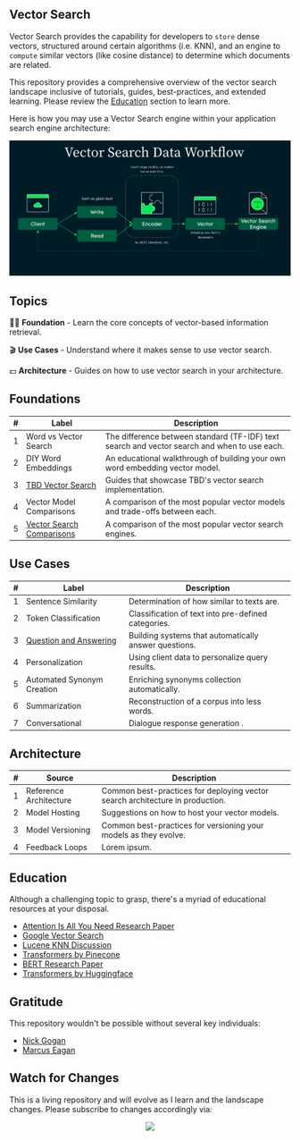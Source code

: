 ## Vector Search

Vector Search provides the capability for developers to `store` dense vectors, structured around certain algorithms (i.e. KNN), and an engine to `compute` similar vectors (like cosine distance) to determine which documents are related.

This repository provides a comprehensive overview of the vector search landscape inclusive of tutorials, guides, best-practices, and extended learning. Please review the [Education](https://github.com/esteininger/vector-search#education) section to learn more.

Here is how you may use a Vector Search engine within your application search engine architecture:

<center><img src="/assets/diagram.png"></center>

## Topics

🧑‍🏫 **Foundation** - Learn the core concepts of vector-based information retrieval.

🎬 **Use Cases** - Understand where it makes sense to use vector search.

💵 **Architecture** - Guides on how to use vector search in your architecture.

## Foundations

| #   | Label                                                               | Description                                                                                  |
| --- | ------------------------------------------------------------------- | -------------------------------------------------------------------------------------------- |
| 1   | Word vs Vector Search                                               | The difference between standard (TF-IDF) text search and vector search and when to use each. |
| 2   | DIY Word Embeddings                                                 | An educational walkthrough of building your own word embedding vector model.                 |
| 3   | [TBD Vector Search](/foundations/tbd-vector-search)                 | Guides that showcase TBD's vector search implementation.                                     |
| 4   | Vector Model Comparisons                                            | A comparison of the most popular vector models and trade-offs between each.                  |
| 5   | [Vector Search Comparisons](/foundations/vector-search-comparisons) | A comparison of the most popular vector search engines.                                      |

## Use Cases

| #   | Label                                                       | Description                                           |
| --- | ----------------------------------------------------------- | ----------------------------------------------------- |
| 1   | Sentence Similarity                                         | Determination of how similar to texts are.            |
| 2   | Token Classification                                        | Classification of text into pre-defined categories.   |
| 3   | [Question and Answering](/use-cases/question-and-answering) | Building systems that automatically answer questions. |
| 4   | Personalization                                             | Using client data to personalize query results.       |
| 5   | Automated Synonym Creation                                  | Enriching synonyms collection automatically.          |
| 6   | Summarization                                               | Reconstruction of a corpus into less words.           |
| 7   | Conversational                                              | Dialogue response generation .                        |

## Architecture

| #   | Source                 | Description                                                                   |
| --- | ---------------------- | ----------------------------------------------------------------------------- |
| 1   | Reference Architecture | Common best-practices for deploying vector search architecture in production. |
| 2   | Model Hosting          | Suggestions on how to host your vector models.                                |
| 3   | Model Versioning       | Common best-practices for versioning your models as they evolve.              |
| 4   | Feedback Loops         | Lorem ipsum.                                                                  |

## Education

Although a challenging topic to grasp, there's a myriad of educational resources at your disposal.

-   [Attention Is All You Need Research Paper](https://arxiv.org/pdf/1706.03762.pdf)
-   [Google Vector Search](https://cloud.google.com/blog/topics/developers-practitioners/find-anything-blazingly-fast-googles-vector-search-technology)
-   [Lucene KNN Discussion](https://issues.apache.org/jira/browse/LUCENE-9004)
-   [Transformers by Pinecone](https://www.pinecone.io/learn/transformers/)
-   [BERT Research Paper](https://arxiv.org/pdf/1810.04805.pdf)
-   [Transformers by Huggingface](https://aclanthology.org/2020.emnlp-demos.6.pdf)

## Gratitude

This repository wouldn't be possible without several key individuals:

-   [Nick Gogan](https://github.com/nickgogan)
-   [Marcus Eagan](https://github.com/MarcusSorealheis)


## Watch for Changes

This is a living repository and will evolve as I learn and the landscape changes. Please subscribe to changes accordingly via:

<center><img src="/assets/watch.png"></center>
